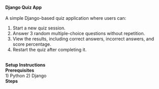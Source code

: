 <b> Django Quiz App </b>
<br>
<br>
A simple Django-based quiz application where users can:
1) Start a new quiz session.
2) Answer 3 random multiple-choice questions without repetition.
3) View the results, including correct answers, incorrect answers, and score percentage.
4) Restart the quiz after completing it.
<br>
<b>Setup Instructions</b>
<br>
<b>Prerequisites</b>
<br>
1) Python
2) Django
<br>
<b>Steps</b>

